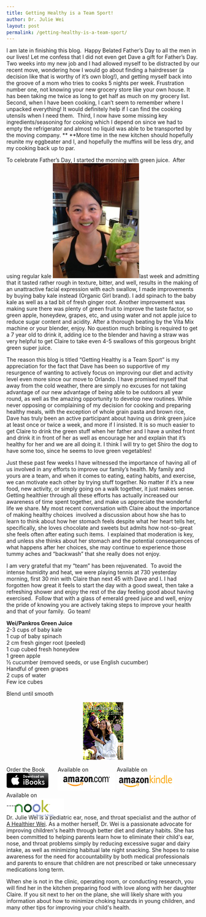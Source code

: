 ```yaml
---
title: Getting Healthy is a Team Sport!
author: Dr. Julie Wei
layout: post
permalink: /getting-healthy-is-a-team-sport/
---
```

I am late in finishing this blog.  Happy Belated Father’s Day to all the men in our lives! Let me confess that I did not even get Dave a gift for Father’s Day. Two weeks into my new job and I had allowed myself to be distracted by our recent move, wondering how I would go about finding a hairdresser (a decision like that is worthy of it’s own blog!), and getting myself back into the groove of a mom who tries to cooks 5 nights per week. Frustration number one, not knowing your new grocery store like your own house. It has been taking me twice as long to get half as much on my grocery list. Second, when I have been cooking, I can’t seem to remember where I unpacked everything! It would definitely help if I can find the cooking utensils when I need them.  Third, I now have some missing key ingredients/seasoning for cooking which I depend on since we had to empty the refrigerator and almost no liquid was able to be transported by the moving company. ** **More time in the new kitchen should hopefully reunite my eggbeater and I, and hopefully the muffins will be less dry, and my cooking back up to par.

To celebrate Father’s Day, I started the morning with green juice.  After using regular kale [<img class="alignleft size-medium wp-image-499" alt="IMG_3446" src="/wp-content/uploads/2013/08/IMG_3446-225x300.jpg" width="225" height="300" />][1]last week and admitting that it tasted rather rough in texture, bitter, and well, results in the making of an unattractive facial expression with each swallow, I made improvements by buying baby kale instead (Organic Girl brand). I add spinach to the baby kale as well as a tad bit of fresh ginger root. Another improvement was making sure there was plenty of green fruit to improve the taste factor, so green apple, honeydew, grapes, etc, and using water and not apple juice to reduce sugar content and acidity. After a thorough beating by the Vita Mix machine or your blender, enjoy. No question much bribing is required to get a 7 year old to drink it, adding ice to the blender and having a straw was very helpful to get Claire to take even 4-5 swallows of this gorgeous bright green super juice.

The reason this blog is titled “Getting Healthy is a Team Sport” is my appreciation for the fact that Dave has been so supportive of my resurgence of wanting to actively focus on improving our diet and activity level even more since our move to Orlando. I have promised myself that away from the cold weather, there are simply no excuses for not taking advantage of our new advantage of being able to be outdoors all year round, as well as the amazing opportunity to develop new routines. While never opposing or complaining of my decision for cooking and preparing healthy meals, with the exception of whole grain pasta and brown rice, Dave has truly been an active participant about having us drink green juice at least once or twice a week, and more if I insisted. It is so much easier to get Claire to drink the green stuff when her father and I have a united front and drink it in front of her as well as encourage her and explain that it’s healthy for her and we are all doing it. I think I will try to get Shiro the dog to have some too, since he seems to love green vegetables!

Just these past few weeks I have witnessed the importance of having all of us involved in any efforts to improve our family’s health. My family and yours are a team, and when it comes to eating, eating habits, and exercise, we can motivate each other by trying stuff together. No matter if it’s a new food, new activity, or simply going on a walk together, it just makes sense. Getting healthier through all these efforts has actually increased our awareness of time spent together, and make us appreciate the wonderful life we share. My most recent conversation with Claire about the importance of making healthy choices  involved a discussion about how she has to learn to think about how her stomach feels despite what her heart tells her, specifically, she loves chocolate and sweets but admits how not-so-great she feels often after eating such items.  I explained that moderation is key, and unless she thinks about her stomach and the potential consequences of what happens after her choices, she may continue to experience those tummy aches and “backwash” that she really does not enjoy.

I am very grateful that my “team” has been rejuvenated.  To avoid the intense humidity and heat, we were playing tennis at 730 yesterday morning, first 30 min with Claire than next 45 with Dave and I. I had forgotten how great it feels to start the day with a good sweat, then take a refreshing shower and enjoy the rest of the day feeling good about having exercised.  Follow that with a glass of emerald greed juice and well, enjoy the pride of knowing you are actively taking steps to improve your health and that of your family.  Go team!

**Wei/Pankros Green Juice**  
2-3 cups of baby kale  
1 cup of baby spinach  
2 cm fresh ginger root (peeled)  
1 cup cubed fresh honeydew  
1 green apple  
½ cucumber (removed seeds, or use English cucumber)  
Handful of green grapes  
2 cups of water  
Few ice cubes

Blend until smooth

<span style="width:105px;display:table;margin:0 auto;"><a href="the-book/"><img src="/wp-content/uploads/2014/04/AHealthierWei_cover_150.png" /></a></span>

<p style="height:80px">
  <span style="width:130px;display:inline-block;vertical-align:top;"> Order the Book <a href="https://itunes.apple.com/us/book/a-healthier-wei/id806784060?ls=1&mt=11#" target="_blank" > <img class="size-full wp-image-944" alt="Apple iBooks" title="Apple iBooks" src="/wp-content/uploads/2014/02/Download_on_iBooks_Badge_US-UK_110x40_090513.png" width="110" height="40" /></a> </span> <span style="width:150px;display:inline-block;vertical-align:top;">Available on <a href="http://amzn.to/1fSNqeb" target="_blank" > <img class="size-full wp-image-945" alt="Amazon.com" title="Amazon.com" src="/wp-content/uploads/2014/02/amazon_com_logo_160.jpg" width="160" height="47" /> </a> </span> <span  style="width:150px;display:inline-block;vertical-align:top;">Available on <a href="http://amzn.to/1eHEfNl" target="_blank" > <img class="size-full wp-image-946" alt="Amazon Kindle" title="Amazon Kindle" src="/wp-content/uploads/2014/02/kindle_logo_160.jpg" width="160" height="43" /> </a> </span> <span style="width:150px;display:inline-block;vertical-align:top;">Available on <a href="http://www.barnesandnoble.com/w/a-healthier-wei-julie-wei/1118260302?ean=2940148244592&itm=1&usri=2940148244592" target="_blank" > <img class="size-full wp-image-947" alt="Nook" title="Nook" src="/wp-content/uploads/2014/02/nook_logo_160.png" width="160" height="52" /></a> </span>
</p>

\-----

Dr. Julie Wei is a pediatric ear, nose, and throat specialist and the author of [A Healthier Wei][2]. As a mother herself, Dr. Wei is a passionate advocate for improving children's health through better diet and dietary habits. She has been committed to helping parents learn how to eliminate their child's ear, nose, and throat problems simply by reducing excessive sugar and dairy intake, as well as minimizing habitual late night snacking. She hopes to raise awareness for the need for accountability by both medical professionals and parents to ensure that children are not prescribed or take unnecessary medications long term. 

When she is not in the clinic, operating room, or conducting research, you will find her in the kitchen preparing food with love along with her daughter Claire. If you sit next to her on the plane, she will likely share with you information about how to minimize choking hazards in young children, and many other tips for improving your child's health.

 [1]: wp-content/uploads/2013/06/IMG_3446.jpg
 [2]: the-book